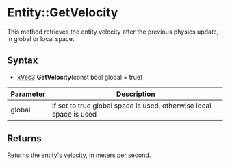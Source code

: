 # Entity::GetVelocity

This method retrieves the entity velocity after the previous physics update, in global or local space.

## Syntax

- [xVec3](xVec3.md) **GetVelocity**(const bool global = true)

| Parameter | Description |
| --- | --- |
| global | if set to true global space is used, otherwise local space is used |

## Returns

Returns the entity's velocity, in meters per second.
